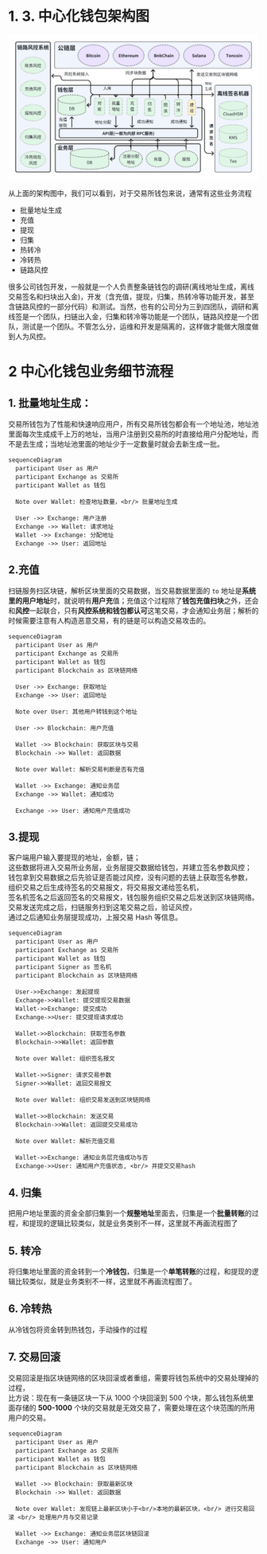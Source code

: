 # 1. 3. 中心化钱包架构图

![中心化钱包架构图](./images/cex.png)

从上面的架构图中，我们可以看到，对于交易所钱包来说，通常有这些业务流程
- 批量地址生成
- 充值
- 提现
- 归集
- 热转冷
- 冷转热
- 链路风控

很多公司钱包开发，一般就是一个人负责整条链钱包的调研(离线地址生成，离线交易签名和扫块出入金)，开发（含充值，提现，归集，热转冷等功能开发，甚至含链路风控的一部分代码）和测试。当然，也有的公司分为三到四团队，调研和离线签是一个团队，扫链出入金，归集和转冷等功能是一个团队，链路风控是一个团队，测试是一个团队。不管怎么分，运维和开发是隔离的，这样做才能做大限度做到人为风控。

# 2 中心化钱包业务细节流程
## 1. 批量地址生成：
交易所钱包为了性能和快速响应用户，所有交易所钱包都会有一个地址池，地址池里面每次生成成千上万的地址，当用户注册到交易所的时直接给用户分配地址，而不是去生成；当地址池里面的地址少于一定数量时就会去新生成一批。
```mermaid
sequenceDiagram
  participant User as 用户
  participant Exchange as 交易所
  participant Wallet as 钱包

  Note over Wallet: 检查地址数量，<br/> 批量地址生成

  User ->> Exchange: 用户注册
  Exchange ->> Wallet: 请求地址
  Wallet ->> Exchange: 分配地址
  Exchange ->> User: 返回地址

```
## 2.充值
扫链服务扫区块链，解析区块里面的交易数据，当交易数据里面的 `to` 地址是**系统里的用户地址**时，就说明有**用户充**值；充值这个过程除了**钱包充值扫块**之外，还会和**风控**一起联合，只有**风控系统和钱包都认可**这笔交易，才会通知业务层；解析的时候需要注意有人构造恶意交易，有的链是可以构造交易攻击的。
```mermaid
sequenceDiagram
  participant User as 用户
  participant Exchange as 交易所
  participant Wallet as 钱包
  participant Blockchain as 区块链网络

  User ->> Exchange: 获取地址
  Exchange ->> User: 返回地址

  Note over User: 其他用户转钱到这个地址

  User ->> Blockchain: 用户充值

  Wallet ->> Blockchain: 获取区块与交易
  Blockchain ->> Wallet: 返回数据

  Note over Wallet: 解析交易判断是否有充值

  Wallet ->> Exchange: 通知业务层
  Exchange ->> Wallet: 通知成功

  Exchange ->> User: 通知用户充值成功
```
## 3.提现
客户端用户输入要提现的地址，金额，链； <br/>
这些数据将进入交易所业务层，业务层提交数据给钱包，并建立签名参数风控；<br/>
钱包拿到交易数据之后先验证是否能过风控，没有问题的去链上获取签名参数，<br/>
组织交易之后生成待签名的交易报文，将交易报文递给签名机，<br/>
签名机签名之后返回签名的交易报文，钱包服务组织交易之后发送到区块链网络。<br/>
交易发送完成之后，扫链服务扫到这笔交易之后，验证风控，<br/>
通过之后通知业务层提现成功，上报交易 Hash 等信息。<br/>

```mermaid
sequenceDiagram
  participant User as 用户
  participant Exchange as 交易所
  participant Wallet as 钱包
  participant Signer as 签名机
  participant Blockchain as 区块链网络

  User->>Exchange: 发起提现
  Exchange->>Wallet: 提交提现交易数据
  Wallet->>Exchange: 提交成功
  Exchange->>User: 提交提现请求成功

  Wallet->>Blockchain: 获取签名参数
  Blockchain->>Wallet: 返回参数

  Note over Wallet: 组织签名报文

  Wallet->>Signer: 请求交易参数
  Signer->>Wallet: 返回交易报文

  Note over Wallet: 组织交易发送到区块链网络

  Wallet->>Blockchain: 发送交易
  Blockchain->>Wallet: 返回提交交易成功

  Note over Wallet: 解析充值交易

  Wallet->>Exchange: 通知业务层充值成功与否
  Exchange->>User: 通知用户充值状态, <br/> 并提交交易hash

```
## 4. 归集
把用户地址里面的资金全部归集到一个**规整地址**里面去，归集是一个**批量转账**的过程，和提现的逻辑比较类似，就是业务类别不一样，这里就不再画流程图了
## 5. 转冷
将归集地址里面的资金转到一个**冷钱包**，归集是一个**单笔转账**的过程，和提现的逻辑比较类似，就是业务类别不一样，这里就不再画流程图了。
## 6. 冷转热
从冷钱包将资金转到热钱包，手动操作的过程
## 7. 交易回滚
交易回滚是指区块链网络的区块回滚或者重组，需要将钱包系统中的交易处理掉的过程，<br/>
比方说：现在有一条链区块一下从 1000 个块回滚到 500 个块，那么钱包系统里面存储的 **500-1000** 个块的交易就是无效交易了，需要处理在这个块范围的所用用户的交易。

```mermaid
sequenceDiagram
  participant User as 用户
  participant Exchange as 交易所
  participant Wallet as 钱包
  participant Blockchain as 区块链网络

  Wallet ->> Blockchain: 获取最新区块
  Blockchain ->> Wallet: 返回数据

  Note over Wallet: 发现链上最新区块小于<br/>本地的最新区块，<br/> 进行交易回滚 <br/> 处理用户月与交易记录

  Wallet ->> Exchange: 通知业务层区块链回滚
  Exchange ->> User: 通知用户
```